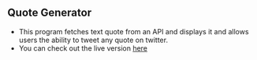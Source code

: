 ## Quote Generator
 - This program fetches text quote from an API and displays it and allows users the ability to tweet any quote on twitter.
 - You can check out the live version [here](https://tes-program.github.io/quote_generator/)